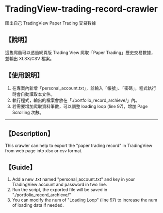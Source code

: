 # TradingView-trading-record-crawler
匯出自己 TradingView Paper Trading 交易數據

## 【說明】
這隻爬蟲可以透過網頁版 Trading View 爬取「Paper Trading」歷史交易數據，並輸出 XLSX/CSV 檔案。

## 【使用說明】
1. 在專案內新增「personal_account.txt」，並輸入「帳號」、「密碼」，程式執行時會自動讀取本文件。
2. 執行程式，輸出的檔案會放在「./portfolio_record_archieve/」內。
3. 若需要增加爬取資料筆數，可以調整 loading loop (line 97)，增加 Page Scrolling 次數。

---

## 【Description】
This crawler can help to export the "paper trading record" in TradingView from web page into xlsx or csv format.

## 【Guide】
1. Add a new .txt named "personal_account.txt" and key in your TradingView account and password in two line.
2. Run the script, the exported file will be saved in "./portfolio_record_archieve/"
3. You can modify the num of "Loading Loop" (line 97) to increase the num of loading data if needed.

